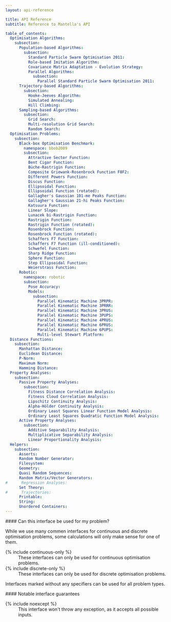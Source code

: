 ```yaml
---
layout: api-reference

title: API Reference
subtitle: Reference to Mantella's API

table_of_contents:
  Optimisation Algorithms:
    subsection:
      Population-based Algorithms:
        subsection:
          Standard Particle Swarm Optimisation 2011:
          Role-based Imitation Algorithm:
          Covariance Matrix Adaptation - Evolution Strategy:
          Parallel Algorithms:
            subsection:
              Parallel Standard Particle Swarm Optimisation 2011:
      Trajectory-based Algorithms:
        subsection:
          Hooke-Jeeves Algorithm:
          Simulated Annealing:
          Hill Climbing:
      Sampling-based Algorithms:
        subsection:
          Grid Search:
          Multi-resolution Grid Search:
          Random Search:
  Optimisation Problems:
    subsection:
      Black-box Optimisation Benchmark:
        namespace: bbob2009
        subsection:
          Attractive Sector Function:
          Bent Cigar Function:
          Büche-Rastrigin Function:
          Composite Griewank-Rosenbrock Function F8F2:
          Different Powers Function:
          Discus Function:
          Ellipsoidal Function:
          Ellipsoidal Function (rotated):
          Gallagher's Gaussian 101-me Peaks Function:
          Gallagher's Gaussian 21-hi Peaks Function:
          Katsuura Function:
          Linear Slope:
          Lunacek bi-Rastrigin Function:
          Rastrigin Function:
          Rastrigin Function (rotated):
          Rosenbrock Function:
          Rosenbrock Function (rotated):
          Schaffers F7 Function:
          Schaffers F7 Function (ill-conditioned):
          Schwefel Function:
          Sharp Ridge Function:
          Sphere Function:
          Step Ellipsoidal Function:
          Weierstrass Function:
      Robotic:
        namespace: robotic
        subsection:
          Pose Accuracy:
          Models:
            subsection:
              Parallel Kinematic Machine 3PRPR:
              Parallel Kinematic Machine 3PRRR:
              Parallel Kinematic Machine 3PRUS:
              Parallel Kinematic Machine 3PUPS:
              Parallel Kinematic Machine 4PRUS:
              Parallel Kinematic Machine 6PRUS:
              Parallel Kinematic Machine 6PUPS:
              Multi-level Stewart Platform:
  Distance Functions:
    subsection:
      Manhattan Distance:
      Euclidean Distance:
      P-Norm:
      Maximum Norm:
      Hamming Distance:
  Property Analyses:
    subsection:
      Passive Property Analyses:
        subsection:
          Fitness Distance Correlation Analysis:
          Fitness Cloud Correlation Analysis:
          Lipschitz Continuity Analysis:
          Alpha-Hölder Continuity Analysis:
          Ordinary Least Squares Linear Function Model Analysis:
          Ordinary Least Squares Quadratic Function Model Analysis:
      Active Property Analyses:
        subsection:
          Additive Separability Analysis:
          Multiplicative Separability Analysis:
          Linear Proportionality Analysis:
  Helpers:
    subsection:
      Asserts:
      Random Number Generator:
      Filesystem:
      Geometry:
      Quasi Random Sequences:
      Random Matrix/Vector Generators:
#      Regression Analyses:
      Set Theory:
#      Trajectories:
      Printable:
      String:
      Unordered Containers:
---
```


<div class="custom-callout custom-callout-info">
#### Can this interface be used for my problem?

While we use many commen interfaces for continuous and discrete optimisation problems, some calculations will only make sense for one of them.

<dl class="dl-horizontal" markdown="0">
  <dt>{% include continuous-only %}</dt>
  <dd>These interfaces can only be used for continuous optimisation problems.</dd>
  
  <dt>{% include discrete-only %}</dt>
  <dd>These interfaces can only be used for discrete optimisation problems.</dd>
</dl>

Interfaces marked without any specifiers can be used for all problem types.
</div>

<div class="custom-callout custom-callout-info">
#### Notable interface guarantees

<dl class="dl-horizontal" markdown="0">
  <dt>{% include noexcept %}</dt>
  <dd>This interface won't throw any exception, as it accepts all possible inputs.</dd>
</dl>
</div>